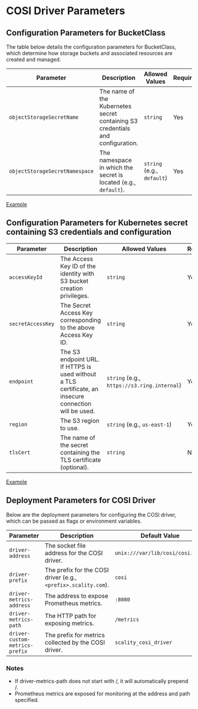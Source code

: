 # COSI Driver Parameters

## Configuration Parameters for BucketClass

The table below details the configuration parameters for BucketClass, which determine how storage buckets and associated resources are created and managed.

| **Parameter**                                      | **Description**                                                                | **Allowed Values**         | **Required** |
|----------------------------------------------------|--------------------------------------------------------------------------------|----------------------------|--------------|
| `objectStorageSecretName`         | The name of the Kubernetes secret containing S3 credentials and configuration. | `string`                   | Yes          |
| `objectStorageSecretNamespace`    | The namespace in which the secret is located (e.g., `default`).                | `string` (e.g., `default`) | Yes          |

[Example](../cosi-examples/greenfield/bucketclass.yaml)

## Configuration Parameters for Kubernetes secret containing S3 credentials and configuration

| **Parameter**                 | **Description**                                                                                         | **Allowed Values**                          | **Required** |
|-------------------------------|---------------------------------------------------------------------------------------------------------|---------------------------------------------|--------------|
| `accessKeyId`       | The Access Key ID of the identity with S3 bucket creation privileges.                                   | `string`                                    | Yes          |
| `secretAccessKey`   | The Secret Access Key corresponding to the above Access Key ID.                                         | `string`                                    | Yes          |
| `endpoint`            | The S3 endpoint URL. If HTTPS is used without a TLS certificate, an insecure connection will be used.   | `string` (e.g., `https://s3.ring.internal`) | Yes          |
| `region`              | The S3 region to use.                                                                                   | `string` (e.g., `us-east-1`)                | Yes          |
| `tlsCert`| The name of the secret containing the TLS certificate (optional).                                       | `string`                                    | No           |

[Example](../cosi-examples/s3-secret-for-cosi.yaml)

## Deployment Parameters for COSI Driver

Below are the deployment parameters for configuring the COSI driver, which can be passed as flags or environment variables.

| **Parameter**                   | **Description**                                                | **Default Value**                | **Required** |
|---------------------------------|----------------------------------------------------------------|----------------------------------|--------------|
| `driver-address`                | The socket file address for the COSI driver.                   | `unix:///var/lib/cosi/cosi.sock` | Yes          |
| `driver-prefix`                 | The prefix for the COSI driver (e.g., `<prefix>.scality.com`). | `cosi`                           | No           |
| `driver-metrics-address`        | The address to expose Prometheus metrics.                      | `:8080`                          | No           |
| `driver-metrics-path`           | The HTTP path for exposing metrics.                            | `/metrics`                       | No           |
| `driver-custom-metrics-prefix`  | The prefix for metrics collected by the COSI driver.           | `scality_cosi_driver`            | No           |

### Notes

- If driver-metrics-path does not start with /, it will automatically prepend /.
- Prometheus metrics are exposed for monitoring at the address and path specified.

